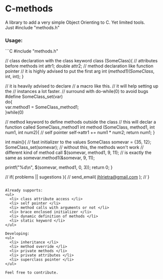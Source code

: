 C-methods
===========

A library to add a very simple Object Orienting to C. Yet limited tools. <br>
Just #include "methods.h" <br>

<h3>Usage:</h3>
```C
#include "methods.h"

// class declaration with the class keyword 
class (SomeClass){
  // attributes before methods
  int attr1;
  double attr2;
  // method declaration like function pointer
  // it is highly advised to put the first arg
  int (*method1)(SomeClass*, int, int);
}

// it is heavily advised to declare 
// a macro like this.
// it will help setting up the
// instances a lot faster.
// surround with do-while(0) to avoid bugs
#define SomeClass_set(var)\
  do{\
    var.method1 = SomeClass_method1;\
  }while(0)

// method keyword to define methods outside the class
// this will declar a function called SomeClass_method1
int method (SomeClass, method1, int num1, int num2){
  // self pointer
  self->attr1 += num1 * num2;
  return num1;
}

int main(){
  // fast initializer to the values
  SomeClass somevar = {35, 12};
  SomeClass_set(somevar); // without this, the methods won't work
  // different kind of method call
  $(somevar, method1, 9, 11);
  // is exactly the same as
  somevar.method1(&somevar, 9, 11);
  
  printf("%d\n", $(somevar, method1, 0, 3));
  return 0;
}


// if( problems || sugestions ){
//  send_email( jhlrietra@gmail.com );
// }
```

Already supports:
<ul>
  <li> class attribute access </li>
  <li> self pointer </li>
  <li> method calls with arguments or not </li>
  <li> brace enclosed initializer </li>
  <li> dynamic definition of methods </li>
  <li> static keyword </li>
</ul>

Developing:
<ul>
  <li> inheritance </li>
  <li> method override </li>
  <li> private methods </li>
  <li> private attributes </li>
  <li> superclass pointer </li>
</ul>

Feel free to contribute.
